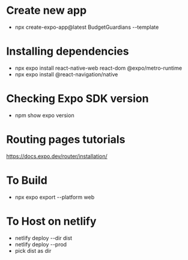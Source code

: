# Create new app

- npx create-expo-app@latest BudgetGuardians --template

# Installing dependencies

- npx expo install react-native-web react-dom @expo/metro-runtime
- npx expo install @react-navigation/native

# Checking Expo SDK version

- npm show expo version

# Routing pages tutorials

https://docs.expo.dev/router/installation/

# To Build

- npx expo export --platform web

# To Host on netlify

- netlify deploy --dir dist
- netlify deploy --prod
- pick dist as dir
